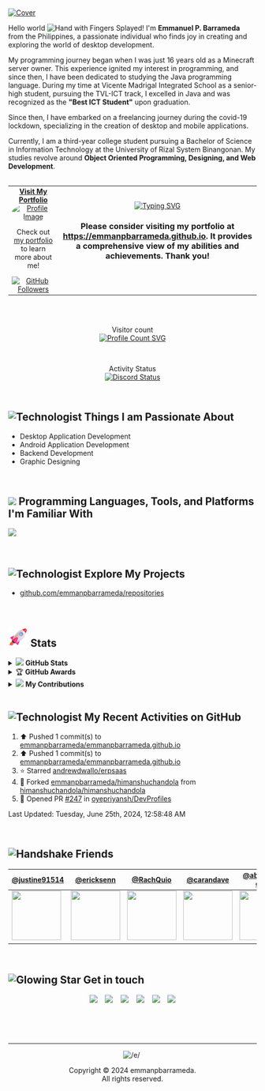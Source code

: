 
#

[![Cover](https://i.imgur.com/x3FW8OJ.png)](https://github.com/emmanpbarrameda/)

Hello world <img src="https://raw.githubusercontent.com/Tarikul-Islam-Anik/Animated-Fluent-Emojis/master/Emojis/Hand%20gestures/Hand%20with%20Fingers%20Splayed.png" alt="Hand with Fingers Splayed" width="15" height="15" />! I'm <b>Emmanuel P. Barrameda</b> from the Philippines, a passionate individual who finds joy in creating and exploring the world of desktop development.

My programming journey began when I was just 16 years old as a Minecraft server owner. This experience ignited my interest in programming, and since then, I have been dedicated to studying the Java programming language. During my time at Vicente Madrigal Integrated School as a senior-high student, pursuing the TVL-ICT track, I excelled in Java and was recognized as the <b>"Best ICT Student"</b> upon graduation.

Since then, I have embarked on a freelancing journey during the covid-19 lockdown, specializing in the creation of desktop and mobile applications.

Currently, I am a third-year college student pursuing a Bachelor of Science in Information Technology at the University of Rizal System Binangonan. My studies revolve around <b>Object Oriented Programming, Designing, and Web Development</b>.
<br>
</br>

<!-- Social -->
<table width="100%" align="center">
  <tr>
    <td align="center">
      <a href="https://emmanpbarrameda.github.io">
        <strong>Visit My Portfolio</strong>
        <br />
        <img src="https://avatars.githubusercontent.com/u/67356375?v=4" alt="Profile Image" width="180" style="border-radius: 50%;" />
      </a>
      <br />
      <p>Check out <a href="https://emmanpbarrameda.github.io" target="_blank">my portfolio</a> to learn more about me!</p>
      <a href="https://github.com/emmanpbarrameda" target="_blank"><img src="https://img.shields.io/github/followers/emmanpbarrameda.svg?style=for-the-badge&label=Follow%20on%20GitHub&maxAge=2592000" alt="GitHub Followers" /></a>
    </td>
    <td align="center">
      <p align="center"> <!-- TYPING SVG -->
      <a href="https://github.com/emmanpbarrameda/"><img src="https://readme-typing-svg.demolab.com? font=JetBrains+Mono&weight=400&size=40&pause=1000&color=39FF14&center=true&vCenter=true&width=700&height=80&separator=%3C&lines=emmanpbarrameda;%3CStudent%3CProgrammer%3CDesktop+Application+Developer%3CFreelancer%3Cemmanpbarrameda.github.io" alt="Typing SVG" /></a>
      </p>
      <h3>Please consider visiting my portfolio at <a href="https://emmanpbarrameda.github.io">https://emmanpbarrameda.github.io</a>. It provides a comprehensive view of my abilities and achievements. Thank you!</h3>
      <br />
      <br />
    </td>
  </tr>
</table>

</br>

##


<p align="center"> 
  Visitor count<br>
  <a href="https://emmanpbarrameda.github.io"> <!-- Profile Count SVG -->
    <img src="https://profile-counter.glitch.me/emmanpbarrameda/count.svg" alt="Profile Count SVG" />
  </a>
</p>
<br>


<p align="center"> 
  Activity Status<br>
  <a href="https://emmanpbarrameda.github.io"> <!-- Discord Status | https://discord.c99.nl/ -->
    <img src="https://discord.c99.nl/widget/theme-2/262584647509082114.png" alt="Discord Status" />
  </a>
</p>
<br>





## <img src="https://raw.githubusercontent.com/Tarikul-Islam-Anik/Animated-Fluent-Emojis/master/Emojis/People/Technologist.png" alt="Technologist" width="45" height="45" /> Things I am Passionate About 

- Desktop Application Development
- Android Application Development
- Backend Development
- Graphic Designing
<br>


## <img src='https://user-images.githubusercontent.com/74038190/206662607-d9e7591e-bbf9-42f9-9386-29efc927bc16.gif' width="40">  Programming Languages, Tools, and Platforms I'm Familiar With

<p align="left">
  <a href="https://emmanpbarrameda.github.io"> <!-- https://skillicons.dev -->
    <img src="https://skillicons.dev/icons?i=c,cpp,dotnet,java,sqlite,mysql,html,css,bootstrap,javascript,php,laravel,eclipse,idea,androidstudio,visualstudio,vscode,replit,git,github,ai,figma,ps,discord,stackoverflow,linkedin&theme=light" />
  </a>
</p>
<br>


## <img src="https://raw.githubusercontent.com/Tarikul-Islam-Anik/Animated-Fluent-Emojis/master/Emojis/Objects/Backpack.png" alt="Technologist" width="45" height="45" /> Explore My Projects

- [github.com/emmanpbarrameda/repositories](https://github.com/emmanpbarrameda?tab=repositories)
<br>



## <img src="https://raw.githubusercontent.com/Tarikul-Islam-Anik/tarikul-islam-anik/main/assets/images/Rocket.png" width="40"> Stats

<!-- SUMMARY 1 -->

<details>
    <summary><img src="https://media.giphy.com/media/iY8CRBdQXODJSCERIr/giphy.gif" width="20"> <b>GitHub Stats</b></summary><br/>

<div style="display: flex; flex-wrap: wrap; justify-content: space-between; align-items: flex-start; background-color: #0D1117; padding: 20px; border-radius: 6px;">
  <a href="https://emmanpbarrameda.github.io" style="flex-basis: 48%; text-decoration: none;">
    <img src="https://github-readme-stats.vercel.app/api/top-langs/?username=emmanpbarrameda&layout=compact&langs_count=10&theme=dark" alt="Top Languages" style="width: 30%">
  </a>
  
  <a href="https://emmanpbarrameda.github.io" style="flex-basis: 48%; text-decoration: none;">
    <img src="https://github-readme-stats.vercel.app/api?username=emmanpbarrameda&show_icons=true&count_private=true&theme=dark" alt="GitHub Stats" style="width: 30%">
  </a>
  
  <a href="https://emmanpbarrameda.github.io" style="flex-basis: 100%; text-decoration: none;">
    <img src="https://streak-stats.demolab.com/?user=emmanpbarrameda&theme=dark" alt="GitHub Streak Stats" style="width: 30%">
  </a>
</div>

</details>

<!-- SUMMARY 2 -->

<details>
    <summary>&#127942 <b>GitHub Awards</b></summary><br/>

<p align="left">
  <a href="https://emmanpbarrameda.github.io"> <!-- Github Trophy -->
    <img src="https://github-profile-trophy.vercel.app/?username=emmanpbarrameda" />
  </a>
</p>

</details>

<!-- SUMMARY 3 -->

<details>
    <summary><img src="https://raw.githubusercontent.com/Tarikul-Islam-Anik/Animated-Fluent-Emojis/master/Emojis/Travel%20and%20places/Fire.png" width="20"> <b>My Contributions</b></summary><br/>

<img src="https://github-readme-activity-graph.vercel.app/graph?username=emmanpbarrameda&theme=vue" />
</details>

<br>


## <img src="https://raw.githubusercontent.com/Tarikul-Islam-Anik/Animated-Fluent-Emojis/master/Emojis/Smilies/Dizzy.png" alt="Technologist" width="45" height="45" /> My Recent Activities on GitHub

<!--RECENT_ACTIVITY:start-->
1. ⬆️ Pushed 1 commit(s) to [emmanpbarrameda/emmanpbarrameda.github.io](https://github.com/emmanpbarrameda/emmanpbarrameda.github.io)<br>
2. ⬆️ Pushed 1 commit(s) to [emmanpbarrameda/emmanpbarrameda.github.io](https://github.com/emmanpbarrameda/emmanpbarrameda.github.io)<br>
3. ⭐ Starred [andrewdwallo/erpsaas](https://github.com/andrewdwallo/erpsaas)<br>
4. 🔱 Forked [emmanpbarrameda/himanshuchandola](https://github.com/emmanpbarrameda/himanshuchandola) from [himanshuchandola/himanshuchandola](https://github.com/himanshuchandola/himanshuchandola)<br>
5. 💪 Opened PR [#247](https://github.com/oyepriyansh/DevProfiles/pull/247) in [oyepriyansh/DevProfiles](https://github.com/oyepriyansh/DevProfiles)<br>
<!--RECENT_ACTIVITY:end-->

<!--RECENT_ACTIVITY:last_update-->
Last Updated: Tuesday, June 25th, 2024, 12:58:48 AM
<!--RECENT_ACTIVITY:last_update_end-->

<br>



## <img src="https://user-images.githubusercontent.com/74038190/216112957-034e1f8b-5468-4857-8512-9cd2bac35bb6.png" alt="Handshake" width="40" /> Friends

<!-- FIRST ROW -->
| [@justine91514](https://github.com/justine91514) | [@ericksenn](https://github.com/ericksenn) | [@RachQuio](https://github.com/RachQuio) | [@carandave](https://github.com/carandave) | [@abedejos-erika](https://github.com/abedejos-erika) |
| --- | --- | --- | --- | --- | 
| [<img src="https://avatars.githubusercontent.com/justine91514?s=100" width="100" height="100">](https://github.com/justine91514) | [<img src="https://avatars.githubusercontent.com/ericksenn?s=100" width="100" height="100">](https://github.com/ericksenn) | [<img src="https://avatars.githubusercontent.com/RachQuio?s=100" width="100" height="100">](https://github.com/RachQuio) | [<img src="https://avatars.githubusercontent.com/carandave?s=100" width="100" height="100">](https://github.com/carandave) | [<img src="https://avatars.githubusercontent.com/abedejos-erika?s=100" width="100" height="100">](https://github.com/abedejos-erika) |

<!-- SECOND ROW -->
<!--
| [@user1](https://github.com/user1) | [@user2](https://github.com/user2) | [@user3](https://github.com/user3) | [@user4](https://github.com/user4) |
| --- | --- | --- | --- |
| [<img src="https://avatars.githubusercontent.com/user1?s=100" width="100" height="100">](https://github.com/user1) | [<img src="https://avatars.githubusercontent.com/user2?s=100" width="100" height="100">](https://github.com/user2) | [<img src="https://avatars.githubusercontent.com/user3?s=100" width="100" height="100">](https://github.com/user3) | [<img src="https://avatars.githubusercontent.com/user4?s=100" width="100" height="100">](https://github.com/user4) |
-->
<br>


## <img src="https://raw.githubusercontent.com/Tarikul-Islam-Anik/Animated-Fluent-Emojis/master/Emojis/Travel%20and%20places/Glowing%20Star.png" alt="Glowing Star" width="40" height="40" /> Get in touch

<p align="center">
  <a href="https://emmanpbarrameda.github.io" target="_blank"><img src="https://img.shields.io/badge/My Portfolio-%20-blue?style=for-the-badge&logo=web"></a>
  &nbsp;&nbsp;
  <a href="mailto:emmanuelbarrameda1@gmail.com" target="_blank"><img src="https://img.shields.io/badge/Email-%20-red?style=for-the-badge&logo=gmail"></a>
  &nbsp;&nbsp;
  <a href="https://facebook.com/emmanpbarrameda/" target="_blank"><img src="https://img.shields.io/badge/Facebook-%20-blue?style=for-the-badge&logo=facebook"></a>
  &nbsp;&nbsp;
  <a href="https://t.me/emmanpbarrameda/" target="_blank"><img src="https://img.shields.io/badge/Telegram-%20-blue?style=for-the-badge&logo=telegram"></a>
  &nbsp;&nbsp;
  <a href="https://linkedin.com/in/emmanpbarrameda/" target="_blank"><img src="https://img.shields.io/badge/LinkedIn-%20-blue?style=for-the-badge&logo=linkedin"></a>
  &nbsp;&nbsp;
  <a href="https://github.com/emmanpbarrameda/" target="_blank"><img src="https://img.shields.io/badge/GitHub-%20-black?style=for-the-badge&logo=github"></a>
</p>
<br>


<br>
</br>

------------

<p align="center">

  <!-- my name -->  <!-- https://kapasia-dev-ed.my.site.com/Badges4Me/s/ -->
  <img alt='/e/' src='https://img.shields.io/badge/MADE_BY - EMMAN_P_BARRAMEDA-100000?style=for-the-badge&logo=/e/&logoColor=1877F2&labelColor=FFFFFF&color=1877F2'/>
  
  <!-- made with love -->
  <img alt='' src='https://img.shields.io/badge/MADE_- WITH LOVE-100000?style=for-the-badge&logo=&logoColor=white&labelColor=EF4041&color=C1282D'/>
  
<p align="center">

  
<p align="center">Copyright © 2024 emmanpbarrameda.<br>All rights reserved.</p
